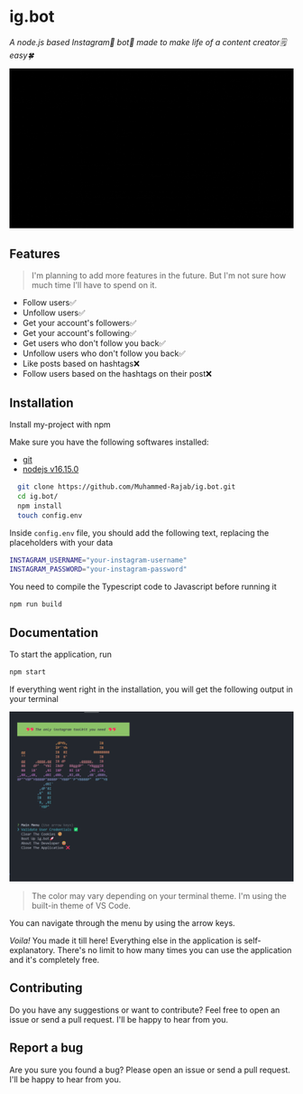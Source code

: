 # ig.bot

_A node.js based Instagram💖 bot🤖 made to make life of a content creator🗒️ easy🍀_

[![BANNER](./images/banner.gif)](https://youtu.be/EOfs2hQKsSQ)

## Features

> I'm planning to add more features in the future. But I'm not sure how much time I'll have to spend on it.

-   Follow users✅
-   Unfollow users✅
-   Get your account's followers✅
-   Get your account's following✅
-   Get users who don't follow you back✅
-   Unfollow users who don't follow you back✅
-   Like posts based on hashtags❌
-   Follow users based on the hashtags on their post❌

## Installation

Install my-project with npm

Make sure you have the following softwares installed:

-   [git](https://git-scm.com/downloads)
-   [nodejs v16.15.0](https://nodejs.org/dist/v16.15.0/)

```bash
  git clone https://github.com/Muhammed-Rajab/ig.bot.git
  cd ig.bot/
  npm install
  touch config.env
```

Inside `config.env` file, you should add the following text, replacing the placeholders with your data

```bash
INSTAGRAM_USERNAME="your-instagram-username"
INSTAGRAM_PASSWORD="your-instagram-password"
```

You need to compile the Typescript code to Javascript before running it

```bash
npm run build
```

## Documentation

To start the application, run

```bash
npm start
```

If everything went right in the installation, you will get
the following output in your terminal

![Main Menu](./images/main-menu.png)

> The color may vary depending on your terminal theme. I'm using the built-in theme of VS Code.

You can navigate through the menu by using the arrow keys.

_Voila!_ You made it till here! Everything else in the application is self-explanatory.
There's no limit to how many times you can use the application and it's completely free.

## Contributing

Do you have any suggestions or want to contribute? Feel free to open an issue or send a pull request. I'll be happy to hear from you.

## Report a bug

Are you sure you found a bug? Please open an issue or send a pull request. I'll be happy to hear from you.
